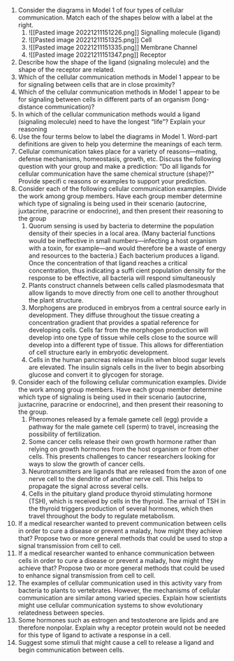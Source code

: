 1. Consider the diagrams in Model 1 of four types of cellular communication. Match each of the shapes below with a label at the right.
	1. ![[Pasted image 20221211151226.png]] Signalling molecule (ligand)
	2. ![[Pasted image 20221211151325.png]] Cell
	3. ![[Pasted image 20221211151335.png]] Membrane Channel
	4. ![[Pasted image 20221211151347.png]] Receptor
2. Describe how the shape of the ligand (signaling molecule) and the shape of the receptor are related.
3. Which of the cellular communication methods in Model 1 appear to be for signaling between cells that are in close proximity?
4. Which of the cellular communication methods in Model 1 appear to be for signaling between cells in different parts of an organism (long-distance communication)?
5. In which of the cellular communication methods would a ligand (signaling molecule) need to have the longest “life”? Explain your reasoning
6. Use the four terms below to label the diagrams in Model 1. Word-part definitions are given to help you determine the meanings of each term.
7. Cellular communication takes place for a variety of reasons—mating, defense mechanisms, homeostasis, growth, etc. Discuss the following question with your group and make a prediction: “Do all ligands for cellular communication have the same chemical structure (shape)?” Provide specifi c reasons or examples to support your prediction.
8. Consider each of the following cellular communication examples. Divide the work among group members. Have each group member determine which type of signaling is being used in their scenario (autocrine, juxtacrine, paracrine or endocrine), and then present their reasoning to the group
	1. Quorum sensing is used by bacteria to determine the population density of their species in a local area. (Many bacterial functions would be ineffective in small numbers—infecting a host organism with a toxin, for example—and would therefore be a waste of energy and resources to the bacteria.) Each bacterium produces a ligand. Once the concentration of that ligand reaches a critical concentration, thus indicating a suffi cient population density for the response to be effective, all bacteria will respond simultaneously
	2. Plants construct channels between cells called plasmodesmata that allow ligands to move directly from one cell to another throughout the plant structure.
	3. Morphogens are produced in embryos from a central source early in development. They diffuse throughout the tissue creating a concentration gradient that provides a spatial reference for developing cells. Cells far from the morphogen production will develop into one type of tissue while cells close to the source will develop into a different type of tissue. This allows for differentiation of cell structure early in embryotic development.
	4. Cells in the human pancreas release insulin when blood sugar levels are elevated. The insulin signals cells in the liver to begin absorbing glucose and convert it to glycogen for storage.
9. Consider each of the following cellular communication examples. Divide the work among group members. Have each group member determine which type of signaling is being used in their scenario (autocrine, juxtacrine, paracrine or endocrine), and then present their reasoning to the group.
	1. Pheromones released by a female gamete cell (egg) provide a pathway for the male gamete cell (sperm) to travel, increasing the possibility of fertilization.
	2. Some cancer cells release their own growth hormone rather than relying on growth hormones from the host organism or from other cells. This presents challenges to cancer researchers looking for ways to slow the growth of cancer cells.
	3. Neurotransmitters are ligands that are released from the axon of one nerve cell to the dendrite of another nerve cell. This helps to propagate the signal across several cells.
	4. Cells in the pituitary gland produce thyroid stimulating hormone (TSH), which is received by cells in the thyroid. The arrival of TSH in the thyroid triggers production of several hormones, which then travel throughout the body to regulate metabolism.
10. If a medical researcher wanted to prevent communication between cells in order to cure a disease or prevent a malady, how might they achieve that? Propose two or more general methods that could be used to stop a signal transmission from cell to cell.
11. If a medical researcher wanted to enhance communication between cells in order to cure a disease or prevent a malady, how might they achieve that? Propose two or more general methods that could be used to enhance signal transmission from cell to cell.
12. The examples of cellular communication used in this activity vary from bacteria to plants to vertebrates. However, the mechanisms of cellular communication are similar among varied species. Explain how scientists might use cellular communication systems to show evolutionary relatedness between species.
13. Some hormones such as estrogen and testosterone are lipids and are therefore nonpolar. Explain why a receptor protein would not be needed for this type of ligand to activate a response in a cell.
14. Suggest some stimuli that might cause a cell to release a ligand and begin communication between cells.